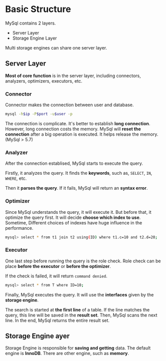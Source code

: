 # Basic Structure

MySql contains 2 layers.

- Server Layer
- Storage Engine Layer

Multi storage engines can share one server layer.

## Server Layer

**Most of core function** is in the server layer, including connectors, analyzers, optimizers, executors, etc.

### Connector

Connector makes the connection between user and database.

```bash
mysql -h$ip -P$port -u$user -p
```

The connection is complicate. It's better to establish **long connection**. However, long connection costs the memory. MySql will **reset the connection** after a big operation is executed. It helps release the memory. (MySql > 5.7)

### Analyzer

After the connection establised, MySql starts to execute the query.

Firstly, it analyzes the query. It finds the **keywords**, such as, `SELECT`, `IN`, `WHERE`, etc.

Then it **parses the query**. If it fails, MySql will return an **syntax error**.

### Optimizer

Since MySql understands the query, it will execute it. But before that, it optimize the query first. It will decide **choose which index to use**. Sometime, Different choices of indexes have huge influence in the performance.

```bash
mysql> select * from t1 join t2 using(ID) where t1.c=10 and t2.d=20;
```

### Executor

One last step before running the query is the role check. Role check can be place **before the executor** or **before the optimizer**.

If the check is failed, it will return `command denied`.

```bash
mysql> select * from T where ID=10;
```

Finally, MySql executes the query. It will use the **interfaces** given by the **storage engine**.

The search is started at **the first line** of a table. If the line matches the query, this line will be saved in the **result set**. Then, MySql scans the next line. In the end, MySql returns the entire result set.

## Storage Engine ayer

Storage Engine is responsible for **saving and getting** data. The default engine is **InnoDB**. There are other engine, such as **memory**.
